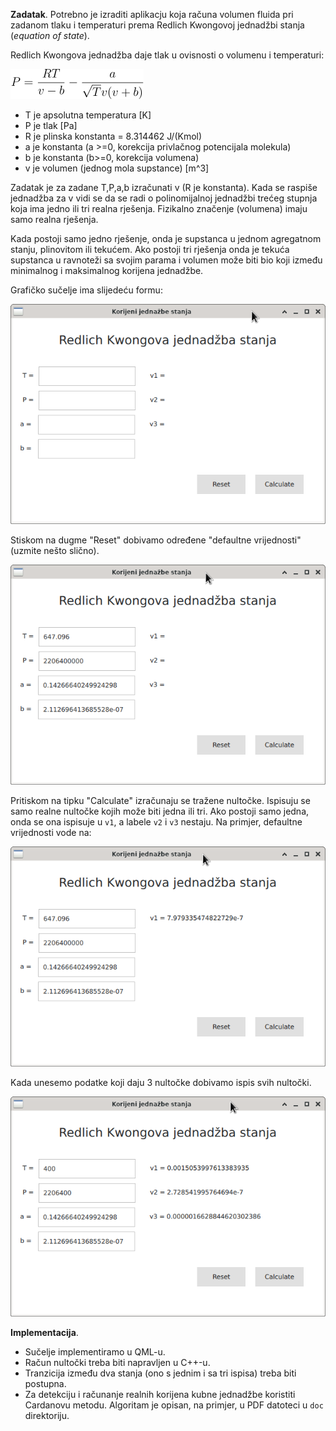 **Zadatak**. Potrebno je izraditi aplikacju koja računa 
volumen fluida pri zadanom tlaku i temperaturi prema 
Redlich Kwongovoj jednadžbi stanja (_equation of state_).

Redlich Kwongova jednadžba daje tlak u ovisnosti o volumenu 
i temperaturi:

![](doc/rkeos.png)

- T je apsolutna temperatura [K]
- P je tlak [Pa]
- R je plinska konstanta = 8.314462  J/(Kmol)
- a je konstanta (a >=0, korekcija privlačnog potencijala molekula)
- b je konstanta (b>=0, korekcija volumena)
- v je volumen (jednog mola supstance) [m^3]

Zadatak je za zadane T,P,a,b izračunati v (R je konstanta). 
Kada se raspiše jednadžba za v vidi se da se radi o polinomijalnoj 
jednadžbi trećeg stupnja koja ima jedno ili tri realna rješenja. 
Fizikalno značenje (volumena) imaju samo realna rješenja. 

Kada postoji samo jedno rješenje, onda je supstanca u jednom agregatnom 
stanju, plinovitom ili tekućem. Ako postoji tri rješenja onda je 
tekuća supstanca u ravnoteži sa svojim parama i volumen može biti 
bio koji između minimalnog i maksimalnog korijena jednadžbe. 

Grafičko sučelje ima slijedeću formu:

![](doc/sucelje-1.png)


Stiskom na dugme "Reset" dobivamo određene "defaultne vrijednosti" (uzmite nešto 
slično). 

![](doc/sucelje-2.png)

Pritiskom na tipku "Calculate" izračunaju se tražene nultočke. 
Ispisuju se samo realne nultočke kojih može biti jedna ili tri. 
Ako postoji samo jedna, onda se ona ispisuje u `v1`, a labele
`v2` i `v3` nestaju. Na primjer, defaultne vrijednosti vode na:

![](doc/sucelje-3.png)

Kada unesemo podatke koji daju 3 nultočke dobivamo ispis svih 
nultočki. 

![](doc/sucelje-4.png)


**Implementacija**. 

- Sučelje implementiramo u QML-u.
- Račun nultočki treba biti napravljen u C++-u. 
- Tranzicija između dva stanja (ono s jednim i sa tri ispisa)
   treba biti postupna.
- Za detekciju i računanje realnih korijena kubne jednadžbe 
  koristiti Cardanovu metodu.
  Algoritam je opisan, na primjer, u PDF datoteci u `doc` direktoriju.

